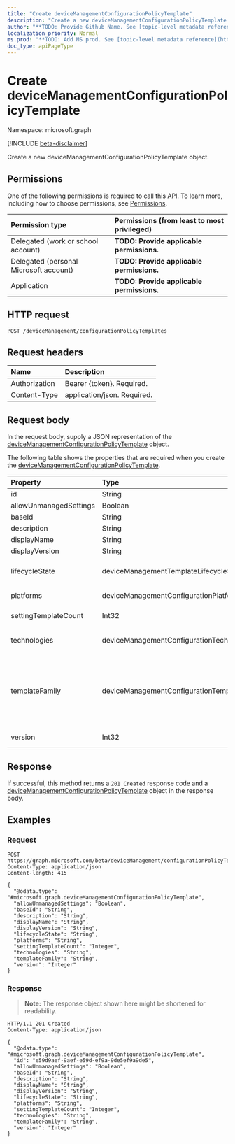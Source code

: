 ```yaml
---
title: "Create deviceManagementConfigurationPolicyTemplate"
description: "Create a new deviceManagementConfigurationPolicyTemplate object."
author: "**TODO: Provide Github Name. See [topic-level metadata reference](https://msgo.azurewebsites.net/add/document/guidelines/metadata.html#topic-level-metadata)**"
localization_priority: Normal
ms.prod: "**TODO: Add MS prod. See [topic-level metadata reference](https://msgo.azurewebsites.net/add/document/guidelines/metadata.html#topic-level-metadata)**"
doc_type: apiPageType
---
```


# Create deviceManagementConfigurationPolicyTemplate
Namespace: microsoft.graph

[!INCLUDE [beta-disclaimer](../../includes/beta-disclaimer.md)]

Create a new deviceManagementConfigurationPolicyTemplate object.

## Permissions
One of the following permissions is required to call this API. To learn more, including how to choose permissions, see [Permissions](/graph/permissions-reference).

|Permission type|Permissions (from least to most privileged)|
|:---|:---|
|Delegated (work or school account)|**TODO: Provide applicable permissions.**|
|Delegated (personal Microsoft account)|**TODO: Provide applicable permissions.**|
|Application|**TODO: Provide applicable permissions.**|

## HTTP request

<!-- {
  "blockType": "ignored"
}
-->
``` http
POST /deviceManagement/configurationPolicyTemplates
```

## Request headers
|Name|Description|
|:---|:---|
|Authorization|Bearer {token}. Required.|
|Content-Type|application/json. Required.|

## Request body
In the request body, supply a JSON representation of the [deviceManagementConfigurationPolicyTemplate](../resources/devicemanagementconfigurationpolicytemplate.md) object.

The following table shows the properties that are required when you create the [deviceManagementConfigurationPolicyTemplate](../resources/devicemanagementconfigurationpolicytemplate.md).

|Property|Type|Description|
|:---|:---|:---|
|id|String|**TODO: Add Description** Inherited from [entity](../resources/entity.md)|
|allowUnmanagedSettings|Boolean|Allow unmanaged setting templates|
|baseId|String|Template base identifier|
|description|String|Template description|
|displayName|String|Template display name|
|displayVersion|String|Description of template version|
|lifecycleState|deviceManagementTemplateLifecycleState|Indicate current lifecycle state of template. Possible values are: `invalid`, `draft`, `active`, `superseded`, `deprecated`, `retired`.|
|platforms|deviceManagementConfigurationPlatforms|Platforms for this template. Possible values are: `none`, `macOS`, `windows10X`, `windows10`.|
|settingTemplateCount|Int32|Number of setting templates. Valid values 0 to 2147483647. This property is read-only.|
|technologies|deviceManagementConfigurationTechnologies|Technologies for this template. Possible values are: `none`, `mdm`, `windows10XManagement`, `configManager`, `microsoftSense`.|
|templateFamily|deviceManagementConfigurationTemplateFamily|TemplateFamily for this template. Possible values are: `none`, `endpointSecurityAntivirus`, `endpointSecurityDiskEncryption`, `endpointSecurityFirewall`, `endpointSecurityEndpointDetectionAndResponse`, `endpointSecurityAttackSurfaceReduction`, `endpointSecurityAccountProtection`, `endpointSecurityApplicationControl`.|
|version|Int32|Template version. Valid values 1 to 2147483647. This property is read-only.|



## Response

If successful, this method returns a `201 Created` response code and a [deviceManagementConfigurationPolicyTemplate](../resources/devicemanagementconfigurationpolicytemplate.md) object in the response body.

## Examples

### Request
<!-- {
  "blockType": "request",
  "name": "create_devicemanagementconfigurationpolicytemplate_from_"
}
-->
``` http
POST https://graph.microsoft.com/beta/deviceManagement/configurationPolicyTemplates
Content-Type: application/json
Content-length: 415

{
  "@odata.type": "#microsoft.graph.deviceManagementConfigurationPolicyTemplate",
  "allowUnmanagedSettings": "Boolean",
  "baseId": "String",
  "description": "String",
  "displayName": "String",
  "displayVersion": "String",
  "lifecycleState": "String",
  "platforms": "String",
  "settingTemplateCount": "Integer",
  "technologies": "String",
  "templateFamily": "String",
  "version": "Integer"
}
```


### Response
>**Note:** The response object shown here might be shortened for readability.
<!-- {
  "blockType": "response",
  "truncated": true,
  "@odata.type": "microsoft.graph.deviceManagementConfigurationPolicyTemplate"
}
-->
``` http
HTTP/1.1 201 Created
Content-Type: application/json

{
  "@odata.type": "#microsoft.graph.deviceManagementConfigurationPolicyTemplate",
  "id": "e59d9aef-9aef-e59d-ef9a-9de5ef9a9de5",
  "allowUnmanagedSettings": "Boolean",
  "baseId": "String",
  "description": "String",
  "displayName": "String",
  "displayVersion": "String",
  "lifecycleState": "String",
  "platforms": "String",
  "settingTemplateCount": "Integer",
  "technologies": "String",
  "templateFamily": "String",
  "version": "Integer"
}
```

